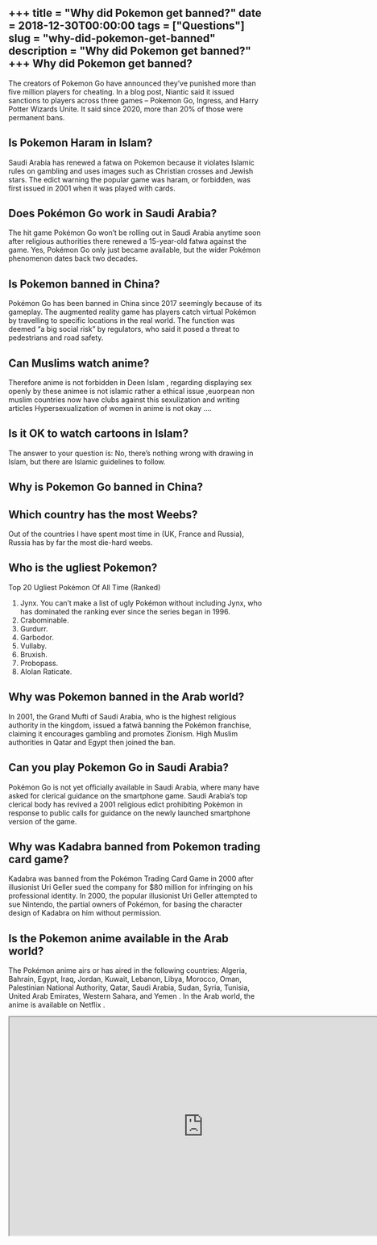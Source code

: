 +++
title = "Why did Pokemon get banned?"
date = 2018-12-30T00:00:00
tags = ["Questions"]
slug = "why-did-pokemon-get-banned"
description = "Why did Pokemon get banned?"
+++
Why did Pokemon get banned?
---------------------------

The creators of Pokemon Go have announced they’ve punished more than five million players for cheating. In a blog post, Niantic said it issued sanctions to players across three games – Pokemon Go, Ingress, and Harry Potter Wizards Unite. It said since 2020, more than 20% of those were permanent bans.

Is Pokemon Haram in Islam?
--------------------------

Saudi Arabia has renewed a fatwa on Pokemon because it violates Islamic rules on gambling and uses images such as Christian crosses and Jewish stars. The edict warning the popular game was haram, or forbidden, was first issued in 2001 when it was played with cards.

Does Pokémon Go work in Saudi Arabia?
-------------------------------------

The hit game Pokémon Go won’t be rolling out in Saudi Arabia anytime soon after religious authorities there renewed a 15-year-old fatwa against the game. Yes, Pokémon Go only just became available, but the wider Pokémon phenomenon dates back two decades.

Is Pokemon banned in China?
---------------------------

Pokémon Go has been banned in China since 2017 seemingly because of its gameplay. The augmented reality game has players catch virtual Pokémon by travelling to specific locations in the real world. The function was deemed “a big social risk” by regulators, who said it posed a threat to pedestrians and road safety.

Can Muslims watch anime?
------------------------

Therefore anime is not forbidden in Deen Islam , regarding displaying sex openly by these animee is not islamic rather a ethical issue ,euorpean non muslim countries now have clubs against this sexulization and writing articles Hypersexualization of women in anime is not okay ….

Is it OK to watch cartoons in Islam?
------------------------------------

The answer to your question is: No, there’s nothing wrong with drawing in Islam, but there are Islamic guidelines to follow.

Why is Pokemon Go banned in China?
----------------------------------

Which country has the most Weebs?
---------------------------------

Out of the countries I have spent most time in (UK, France and Russia), Russia has by far the most die-hard weebs.

Who is the ugliest Pokemon?
---------------------------

Top 20 Ugliest Pokémon Of All Time (Ranked)

1. Jynx. You can’t make a list of ugly Pokémon without including Jynx, who has dominated the ranking ever since the series began in 1996.
2. Crabominable.
3. Gurdurr.
4. Garbodor.
5. Vullaby.
6. Bruxish.
7. Probopass.
8. Alolan Raticate.

Why was Pokemon banned in the Arab world?
-----------------------------------------

In 2001, the Grand Mufti of Saudi Arabia, who is the highest religious authority in the kingdom, issued a fatwā banning the Pokémon franchise, claiming it encourages gambling and promotes Zionism. High Muslim authorities in Qatar and Egypt then joined the ban.

Can you play Pokemon Go in Saudi Arabia?
----------------------------------------

Pokémon Go is not yet officially available in Saudi Arabia, where many have asked for clerical guidance on the smartphone game. Saudi Arabia’s top clerical body has revived a 2001 religious edict prohibiting Pokémon in response to public calls for guidance on the newly launched smartphone version of the game.

Why was Kadabra banned from Pokemon trading card game?
------------------------------------------------------

Kadabra was banned from the Pokémon Trading Card Game in 2000 after illusionist Uri Geller sued the company for $80 million for infringing on his professional identity. In 2000, the popular illusionist Uri Geller attempted to sue Nintendo, the partial owners of Pokémon, for basing the character design of Kadabra on him without permission.

Is the Pokemon anime available in the Arab world?
-------------------------------------------------

The Pokémon anime airs or has aired in the following countries: Algeria, Bahrain, Egypt, Iraq, Jordan, Kuwait, Lebanon, Libya, Morocco, Oman, Palestinian National Authority, Qatar, Saudi Arabia, Sudan, Syria, Tunisia, United Arab Emirates, Western Sahara, and Yemen . In the Arab world, the anime is available on Netflix .

<iframe allow="accelerometer; autoplay; clipboard-write; encrypted-media; gyroscope; picture-in-picture" allowfullscreen="" class="__youtube_prefs__  epyt-is-override  no-lazyload" data-no-lazy="1" data-origheight="433" data-origwidth="770" data-skipgform_ajax_framebjll="" height="433" id="_ytid_51716" loading="lazy" src="https://www.youtube.com/embed/Rhu39Sfu3zw?enablejsapi=1&autoplay=0&cc_load_policy=0&cc_lang_pref=&iv_load_policy=1&loop=0&modestbranding=0&rel=1&fs=1&playsinline=0&autohide=2&theme=dark&color=red&controls=1&" title="YouTube player" width="770"></iframe>